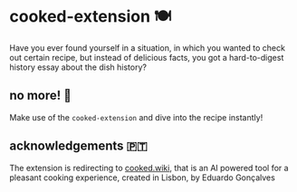 # cooked-extension :plate_with_cutlery:

Have you ever found yourself in a situation, in which you wanted to check out certain recipe, but instead of delicious facts, you got a hard-to-digest history essay about the dish history?

## no more! :ramen:

Make use of the `cooked-extension` and dive into the recipe instantly!

## acknowledgements :portugal:

The extension is redirecting to [cooked.wiki](https://twitter.com/cooked_wiki), that is an AI powered tool for a pleasant cooking experience, created in Lisbon, by Eduardo Gonçalves
